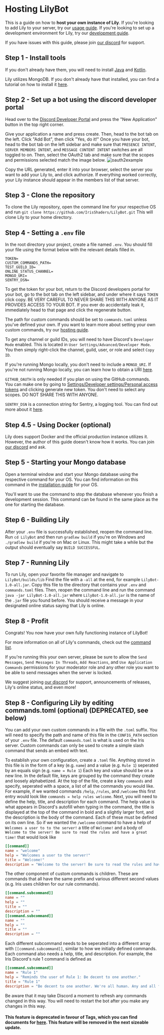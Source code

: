 # Hosting LilyBot

This is a guide on how to **host your own instance of Lily**.
If you're looking to add Lily to your server,
try our [usage guide](https://github.com/IrisShaders/LilyBot/blob/main/docs/usage-guide.md).
If you're looking to set up a development environment for Lily,
try our [development guide](https://github.com/IrisShaders/LilyBot/blob/main/docs/development-guide.md).

If you have issues with this guide, please join [our discord](https://discord.gg/hy2329fcTZ) for support.

## Step 1 - Install tools
If you don't already have them, you will need to install [Java](https://adoptium.net/) and
[Kotlin](https://kotlinlang.org/docs/command-line.html#snap-package).

Lily utilizes MongoDB. If you don't already have that installed,
you can find a tutorial on how to install it [here](https://docs.mongodb.com/manual/administration/install-community/).

## Step 2 - Set up a bot using the discord developer portal
Head over to the [Discord Developer Portal](https://discord.com/developers/applications)
and press the "New Application" button in the top right corner.

Give your application a name and press create. Then, head to the bot tab on the left.
Click "Add Bot", then click "Yes, do it!"
Once you have your bot, head to the bot tab on the left sidebar and make sure that
`PRESENCE INTENT`, `SERVER MEMBERS INTENT`, and `MESSAGE CONTENT INTENT` switches are all toggled to on.
Then, select the OAuth2 tab and make sure that the scopes and permissions selected match the image below.
![oauth2example](resources/oauth2example.png)

Copy the URL generated, enter it into your browser, select the server you want to add your Lily to, and click authorize.
If everything worked correctly, your Lily instance should appear in the members list of that server.

## Step 3 - Clone the repository
To clone the Lily repository, open the command line for your respective OS and run
`git clone https://github.com/IrisShaders/LilyBot.git` This will clone Lily to your home directory.

## Step 4 - Setting a `.env` file
In the root directory your project, create a file named `.env`.
You should fill your file using the format below with the relevant details filled in.

```
TOKEN=
CUSTOM_COMMANDS_PATH=
TEST_GUILD_ID=
ONLINE_STATUS_CHANNEL=
MONGO_URI=
SENTRY_DSN=
```

To get the token for your bot, return to the Discord developers portal for your bot,
go to the bot tab on the left sidebar, and under where it says `TOKEN` click copy.
BE VERY CAREFUL TO NEVER SHARE THIS WITH ANYONE AS IT PROVIDES ACCESS TO YOUR BOT.
If you ever do accidentally leak it, immediately head to that page and click the regenerate button.

The path for custom commands should be set to `commands.toml` unless you've defined your own.
If you want to learn more about setting your own custom commands,
try our [hosting guide](https://github.com/IrisShaders/LilyBot/blob/main/docs/hosting-guide.md).

To get any channel or guild IDs, you will need to have Discord's `Developer Mode` enabled.
This is located in `User Settings/Advanced/Developer Mode`.
You then simply right-click the channel, guild, user, or role and select `Copy ID`.

If you're running Mongo locally, you don't need to include a `MONGO_URI`.
If you're not running Mongo locally, you can learn how to obtain a URI
[here](https://docs.mongodb.com/guides/server/drivers/#obtain-your-mongodb-connection-string).

`GITHUB_OAUTH` is only needed if you plan on using the GitHub commands.
You can make one by going to [Settings/Developer settings/Personal access tokens](https://github.com/settings/tokens)
and clicking generate new token. You don't need to select any scopes. DO NOT SHARE THIS WITH ANYONE.

`SENTRY_DSN` is a connection string for Sentry, a logging tool.
You can find out more about it [here]( https://sentry.io/welcome/).

## Step 4.5 - Using Docker (optional)
Lily does support Docker and the official production instance utilizes it.
However, the author of this guide doesn't know how it works.
You can join [our discord](https://discord.gg/hy2329fcTZ) and ask.

## Step 5 - Starting your Mongo database
Open a terminal window and start your Mongo database using the respective command for your OS.
You can find information on this command in the
[installation guide](https://docs.mongodb.com/manual/administration/install-community/) for your OS.

You'll want to use the command to stop the database whenever you finish a development session.
This command can be found in the same place as the one for starting the database.

## Step 6 - Building Lily
After your `.env` file is successfully established, reopen the command line. Run `cd LilyBot`
and then run `gradlew build` if you're on Windows and `./gradlew build` if you're on Mac or Linux.
This might take a while but the output should eventually say `BUILD SUCCESSFUL`.

## Step 7 - Running Lily
To run Lily, open your favorite file manager and navigate to `LilyBot/builds/lib`
Find the file with a `-all` at the end, for example `LilyBot-1.0-all.jar`.
Copy this file to the directory that contains your `.env` and `commands.toml` files.
Then, reopen the command line and run the command `java -jar LilyBot-1.0-all.jar` where `LilyBot-1.0-all.jar`
is the name of the `.jar` file you found before.
You should receive a message in your designated online status saying that Lily is online.

## Step 8 - Profit
Congrats! You now have your own fully functioning instance of LilyBot!

For more information on all of Lily's commands,
check out the [command list](https://github.com/IrisShaders/LilyBot/blob/main/docs/commands.md).

If you're running this your own server, please be sure to allow the `Send Messages`, `Send Messages In Threads`,
`Add Reactions`, and `Use Application Commands` permissions for your moderator role and any other role you want to be
able to send messages when the server is locked.

We suggest joining [our discord](https://discord.gg/hy2329fcTZ)
for support, announcements of releases, Lily's online status, and even more!


## Step 8 - Configuring Lily by editing commands.toml (optional) (DEPRECATED, see below)
You can add your own custom commands in a file with the `.toml` suffix.
You will need to specify the path and name of this file in the `CONFIG_PATH` section of your `.env` file.
The default `commands.toml` is what is used on the Iris server.
Custom commands can only be used to create a simple slash command that sends an embed with text.

To establish your own configuration, create a `.toml` file.
Anything stored in this file is in the form of a key (e.g. `name`) and a value (e.g. `Rule 1`)
seperated by an equals sign (e.g. `name = Rule 1`) Each key and value should be on a new line.
In the default file, keys are grouped by the command they create and loosely alphabetized.
At the top of the file, create a key `commands` and specify, seperated with a space,
a list of all the commands you would like.
For example, if we wanted commands `/help`, `/rules`, and `/welcome` this first entry would look like
`commands = help rules welcome`. Next, you will need to define the help, title, and description for each command.
The help value is what appears in Discord's autofill when typing in the command,
the title is displayed at the top of the command in bold and a slightly larger font,
and the description is the body of the command. Each of these must be defined on its own line.
So if we wanted the `/welcome` command to have a help of `Welcomes a user to to the server!` a title of `Welcome!`
and a body of `Welcome to the server! Be sure to read the rules and have a great time!` that would look like

```toml
[[command]]
name = "welcome"
help = "Welcomes a user to the server!"
title = "Welcome!"
description = "Welcome to the server! Be sure to read the rules and have a great time!"
```

The other component of custom commands is children.
These are commands that all have the same prefix and various different second values
(e.g. Iris uses children for our rule commands).

```toml
[[command.subcommand]] 
name = ""
help = ""
title = ""
description = ""
[[command.subcommand]]
name = ""
help = ""
title = ""
description = ""
```

Each different subcommand needs to be seperated into a different array with `[[command.subcommand]]`,
similar to how we initially defined commands. Each command also needs a help, title, and description.
For example, the Iris Discord's rule 1 command is defined as

```toml
[[command.subcommand]]
name = "Rule 1"
help = "Reminds the user of Rule 1: Be decent to one another."
title = "Rule 1"
description = "Be decent to one another. We're all human. Any and all forms of bigotry, harassment, doxxing, exclusionary, or otherwise abusive behavior will not be tolerated. Excessive rudeness, impatience, and hostility are not welcome. Do not rage out or make personal attacks against other people. Do not encourage users to brigade/raid other communities."
```

Be aware that it may take Discord a moment to refresh any commands changed in this way.
You will need to restart the bot after you make any changes in this way.

#### This feature is deprecated in favour of Tags, which you can find documents for [here](https://github.com/IrisShaders/LilyBot/blob/main/docs/commands.md#tags). This feature will be removed in the next sizeable update.

